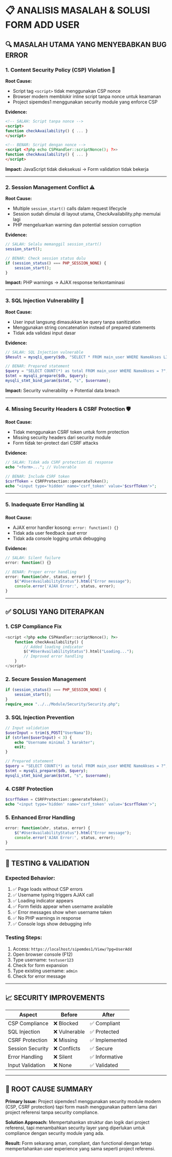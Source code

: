 # 📋 ANALISIS MASALAH & SOLUSI FORM ADD USER

## 🔍 **MASALAH UTAMA YANG MENYEBABKAN BUG ERROR**

### 1. **Content Security Policy (CSP) Violation** 🚨
**Root Cause:**
- Script tag `<script>` tidak menggunakan CSP nonce
- Browser modern memblokir inline script tanpa nonce untuk keamanan
- Project sipemdes1 menggunakan security module yang enforce CSP

**Evidence:**
```html
<!-- SALAH: Script tanpa nonce -->
<script>
function checkAvailability() { ... }
</script>

<!-- BENAR: Script dengan nonce -->
<script <?php echo CSPHandler::scriptNonce(); ?>>
function checkAvailability() { ... }
</script>
```

**Impact:** JavaScript tidak dieksekusi → Form validation tidak bekerja

---

### 2. **Session Management Conflict** ⚠️
**Root Cause:**
- Multiple `session_start()` calls dalam request lifecycle
- Session sudah dimulai di layout utama, CheckAvailability.php memulai lagi
- PHP mengeluarkan warning dan potential session corruption

**Evidence:**
```php
// SALAH: Selalu memanggil session_start()
session_start();

// BENAR: Check session status dulu
if (session_status() === PHP_SESSION_NONE) {
    session_start();
}
```

**Impact:** PHP warnings → AJAX response terkontaminasi

---

### 3. **SQL Injection Vulnerability** 🔐
**Root Cause:**
- User input langsung dimasukkan ke query tanpa sanitization
- Menggunakan string concatenation instead of prepared statements
- Tidak ada validasi input dasar

**Evidence:**
```php
// SALAH: SQL Injection vulnerable
$Result = mysqli_query($db, "SELECT * FROM main_user WHERE NameAkses LIKE '" . $_POST["UserNama"] . "'");

// BENAR: Prepared statement
$query = "SELECT COUNT(*) as total FROM main_user WHERE NameAkses = ?";
$stmt = mysqli_prepare($db, $query);
mysqli_stmt_bind_param($stmt, "s", $username);
```

**Impact:** Security vulnerability → Potential data breach

---

### 4. **Missing Security Headers & CSRF Protection** 🛡️
**Root Cause:**
- Tidak menggunakan CSRF token untuk form protection
- Missing security headers dari security module
- Form tidak ter-protect dari CSRF attacks

**Evidence:**
```php
// SALAH: Tidak ada CSRF protection di response
echo "<form>..."; // Vulnerable

// BENAR: Include CSRF token
$csrfToken = CSRFProtection::generateToken();
echo "<input type='hidden' name='csrf_token' value='$csrfToken'>";
```

---

### 5. **Inadequate Error Handling** 📊
**Root Cause:**
- AJAX error handler kosong: `error: function() {}`
- Tidak ada user feedback saat error
- Tidak ada console logging untuk debugging

**Evidence:**
```javascript
// SALAH: Silent failure
error: function() {}

// BENAR: Proper error handling
error: function(xhr, status, error) {
    $("#UserAvailabilityStatus").html("Error message");
    console.error('AJAX Error:', status, error);
}
```

---

## ✅ **SOLUSI YANG DITERAPKAN**

### 1. **CSP Compliance Fix**
```php
<script <?php echo CSPHandler::scriptNonce(); ?>>
    function checkAvailability() {
        // Added loading indicator
        $("#UserAvailabilityStatus").html("Loading...");
        // Improved error handling
    }
</script>
```

### 2. **Secure Session Management**
```php
if (session_status() === PHP_SESSION_NONE) {
    session_start();
}
require_once "../../Module/Security/Security.php";
```

### 3. **SQL Injection Prevention**
```php
// Input validation
$userInput = trim($_POST["UserNama"]);
if (strlen($userInput) < 3) {
    echo "Username minimal 3 karakter";
    exit;
}

// Prepared statement
$query = "SELECT COUNT(*) as total FROM main_user WHERE NameAkses = ?";
$stmt = mysqli_prepare($db, $query);
mysqli_stmt_bind_param($stmt, "s", $username);
```

### 4. **CSRF Protection**
```php
$csrfToken = CSRFProtection::generateToken();
echo "<input type='hidden' name='csrf_token' value='$csrfToken'>";
```

### 5. **Enhanced Error Handling**
```javascript
error: function(xhr, status, error) {
    $("#UserAvailabilityStatus").html("Error message");
    console.error('AJAX Error:', status, error);
}
```

---

## 🧪 **TESTING & VALIDATION**

### Expected Behavior:
1. ✅ Page loads without CSP errors
2. ✅ Username typing triggers AJAX call
3. ✅ Loading indicator appears
4. ✅ Form fields appear when username available
5. ✅ Error messages show when username taken
6. ✅ No PHP warnings in response
7. ✅ Console logs show debugging info

### Testing Steps:
1. Access: `https://localhost/sipemdes1/View/?pg=UserAdd`
2. Open browser console (F12)
3. Type username: `testuser123`
4. Check for form expansion
5. Type existing username: `admin`
6. Check for error message

---

## 📈 **SECURITY IMPROVEMENTS**

| Aspect | Before | After |
|--------|--------|-------|
| CSP Compliance | ❌ Blocked | ✅ Compliant |
| SQL Injection | ❌ Vulnerable | ✅ Protected |
| CSRF Protection | ❌ Missing | ✅ Implemented |
| Session Security | ❌ Conflicts | ✅ Secure |
| Error Handling | ❌ Silent | ✅ Informative |
| Input Validation | ❌ None | ✅ Validated |

---

## 🎯 **ROOT CAUSE SUMMARY**

**Primary Issue:** Project sipemdes1 menggunakan security module modern (CSP, CSRF protection) tapi form masih menggunakan pattern lama dari project referensi tanpa security compliance.

**Solution Approach:** Mempertahankan struktur dan logik dari project referensi, tapi menambahkan security layer yang diperlukan untuk compliance dengan security module yang ada.

**Result:** Form sekarang aman, compliant, dan functional dengan tetap mempertahankan user experience yang sama seperti project referensi.